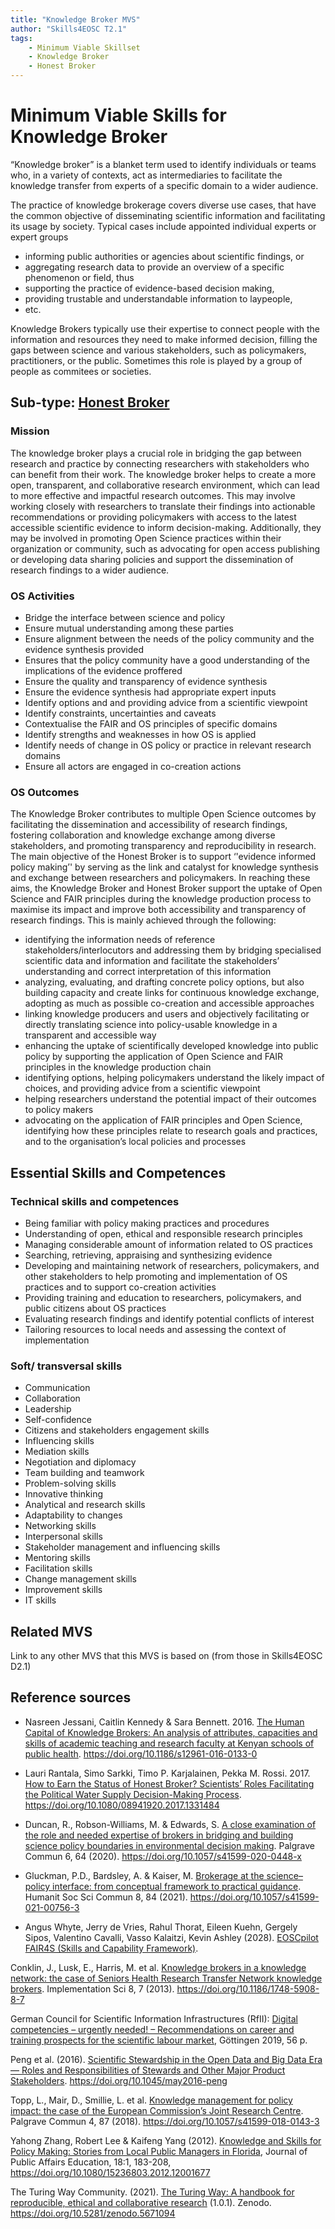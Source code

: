 ```yaml
---
title: "Knowledge Broker MVS"
author: "Skills4EOSC T2.1"
tags: 
    - Minimum Viable Skillset
    - Knowledge Broker
    - Honest Broker
---
```


# Minimum Viable Skills for **Knowledge Broker**

“Knowledge broker” is a blanket term used to identify individuals or teams who, in a variety of contexts, act as intermediaries to facilitate the knowledge transfer from experts of a specific domain to a wider audience. 

The practice of knowledge brokerage covers diverse use cases, that have the common objective of disseminating scientific information and facilitating its usage by society. Typical cases include appointed individual experts or expert groups 

- informing public authorities or agencies about scientific findings, or 
- aggregating research data to provide an overview of a specific phenomenon or field, thus 
- supporting the practice of evidence-based decision making, 
- providing trustable and understandable information to laypeople,
- etc. 

Knowledge Brokers typically use their expertise to connect people with the information and resources they need to make informed decision, filling the gaps between science and various stakeholders, such as policymakers, practitioners, or the public. Sometimes this role is played by a group of people as commitees or societies.

## Sub-type: [Honest Broker](./Honest%20Broker/honest_broker.md)


### Mission

The knowledge broker plays a crucial role in bridging the gap between research and practice by connecting researchers with stakeholders who can benefit from their work. The knowledge broker helps to create a more open, transparent, and collaborative research environment, which can lead to more effective and impactful research outcomes. This may involve working closely with researchers to translate their findings into actionable recommendations or providing policymakers with access to the latest accessible scientific evidence to inform decision-making. Additionally, they may be involved in promoting Open Science practices within their organization or community, such as advocating for open access publishing or developing data sharing policies and support the dissemination of research findings to a wider audience.


### OS Activities 

- Bridge the interface between science and policy
- Ensure mutual understanding among these parties
- Ensure alignment between the needs of the policy community and the evidence synthesis provided
- Ensures that the policy community have a good understanding of the implications of the evidence proffered 
- Ensure the quality and transparency of evidence synthesis
- Ensure the evidence synthesis had appropriate expert inputs
- Identify options and and providing advice from a scientific viewpoint
- Identify constraints, uncertainties and caveats
- Contextualise the FAIR and OS principles of specific domains
- Identify strengths and weaknesses in how OS is applied
- Identify needs of change in OS policy or practice in relevant research domains
- Ensure all actors are engaged in co-creation actions

### OS Outcomes

The Knowledge Broker contributes to multiple Open Science outcomes by facilitating the dissemination and accessibility of research findings, fostering collaboration and knowledge exchange among diverse stakeholders, and promoting transparency and reproducibility in research. The main objective of the Honest Broker is to support ‘'evidence informed policy making’' by serving as the link and catalyst for knowledge synthesis and exchange between researchers and policymakers. In reaching these aims, the Knowledge Broker and Honest Broker support the uptake of Open Science and FAIR principles during the knowledge production process to maximise its impact and improve both accessibility and transparency of research findings. This is mainly achieved through the following:

- identifying the information needs of reference stakeholders/interlocutors and addressing them by bridging specialised scientific data and information and facilitate the stakeholders’ understanding and correct interpretation of this information
- analyzing, evaluating, and drafting concrete policy options, but also building capacity and create links for continuous knowledge exchange, adopting as much as possible co-creation and accessible approaches
- linking knowledge producers and users and objectively facilitating or directly translating science into policy-usable knowledge in a transparent and accessible way
- enhancing the uptake of scientifically developed knowledge into public policy by supporting the application of Open Science and FAIR principles in the knowledge production chain  
- identifying options, helping policymakers understand the likely impact of choices, and providing advice from a scientific viewpoint  
- helping researchers understand the potential impact of their outcomes to policy makers
- advocating on the application of FAIR principles and Open Science, identifying how these principles relate to research goals and practices, and to the organisation’s local policies and processes 


## Essential Skills and Competences

### Technical skills and competences

- Being familiar with policy making practices and procedures
- Understanding of open, ethical and responsible research principles
- Managing considerable amount of information related to OS practices
- Searching, retrieving, appraising and synthesizing evidence 
- Developing and maintaining network of researchers, policymakers, and other stakeholders to help promoting and implementation of OS practices and to support co-creation activities
- Providing training and education to researchers, policymakers, and public citizens about OS practices
- Evaluating research findings and identify potential conflicts of interest
- Tailoring resources to local needs and assessing the context of implementation
 
### Soft/ transversal skills

- Communication
- Collaboration
- Leadership
- Self-confidence
- Citizens and stakeholders engagement skills
- Influencing skills
- Mediation skills
- Negotiation and diplomacy
- Team building and teamwork
- Problem-solving skills
- Innovative thinking
- Analytical and research skills
- Adaptability to changes
- Networking skills
- Interpersonal skills
- Stakeholder management and influencing skills
- Mentoring skills
- Facilitation skills
- Change management skills
- Improvement skills
- IT skills

## Related MVS
Link to any other MVS that this MVS is based on (from those in Skills4EOSC D2.1)

## Reference sources

+ Nasreen Jessani, Caitlin Kennedy & Sara Bennett. 2016. [The Human Capital of Knowledge Brokers: An analysis of attributes, capacities and skills of academic teaching and research faculty at Kenyan schools of public health](https://doi.org/10.1186/s12961-016-0133-0). https://doi.org/10.1186/s12961-016-0133-0

+ Lauri Rantala, Simo Sarkki, Timo P. Karjalainen, Pekka M. Rossi. 2017. [How to Earn the Status of Honest Broker? Scientists’ Roles Facilitating the Political Water Supply Decision-Making Process](https://doi.org/10.1080/08941920.2017.1331484). https://doi.org/10.1080/08941920.2017.1331484

+ Duncan, R., Robson-Williams, M. & Edwards, S. [A close examination of the role and needed expertise of brokers in bridging and building science policy boundaries in environmental decision making](https://doi.org/10.1057/s41599-020-0448-x). Palgrave Commun 6, 64 (2020). https://doi.org/10.1057/s41599-020-0448-x

+ Gluckman, P.D., Bardsley, A. & Kaiser, M. [Brokerage at the science–policy interface: from conceptual framework to practical guidance](https://doi.org/10.1057/s41599-021-00756-3 ). Humanit Soc Sci Commun 8, 84 (2021). https://doi.org/10.1057/s41599-021-00756-3 

+ Angus Whyte, Jerry de Vries, Rahul Thorat, Eileen Kuehn, Gergely Sipos, Valentino Cavalli, Vasso Kalaitzi, Kevin Ashley (2028). [EOSCpilot FAIR4S (Skills and Capability Framework)](https://eoscpilot.eu/sites/default/files/eoscpilot-d7.3.pdf). 

Conklin, J., Lusk, E., Harris, M. et al. [Knowledge brokers in a knowledge network: the case of Seniors Health Research Transfer Network knowledge brokers](https://doi.org/10.1186/1748-5908-8-7). Implementation Sci 8, 7 (2013). https://doi.org/10.1186/1748-5908-8-7

German Council for Scientific Information Infrastructures (RfII): [Digital competencies – urgently needed! – Recommendations on career and training prospects for the scientific labour market](http://rfii.de/download/digital-competencies-urgently-needed-october-2019/), Göttingen 2019, 56 p. 

Peng et al. (2016). [Scientific Stewardship in the Open Data and Big Data Era — Roles and Responsibilities of Stewards and Other Major Product Stakeholders](https://doi.org/10.1045/may2016-peng). https://doi.org/10.1045/may2016-peng

Topp, L., Mair, D., Smillie, L. et al. [Knowledge management for policy impact: the case of the European Commission’s Joint Research Centre](https://doi.org/10.1057/s41599-018-0143-3). Palgrave Commun 4, 87 (2018). https://doi.org/10.1057/s41599-018-0143-3

Yahong Zhang, Robert Lee & Kaifeng Yang (2012). [Knowledge and Skills for Policy Making: Stories from Local Public Managers in Florida](https://doi.org/10.1080/15236803.2012.12001677), Journal of Public Affairs Education, 18:1, 183-208, https://doi.org/10.1080/15236803.2012.12001677

The Turing Way Community. (2021). [The Turing Way: A handbook for reproducible, ethical and collaborative research](https://doi.org/10.5281/zenodo.5671094) (1.0.1). Zenodo. https://doi.org/10.5281/zenodo.5671094

